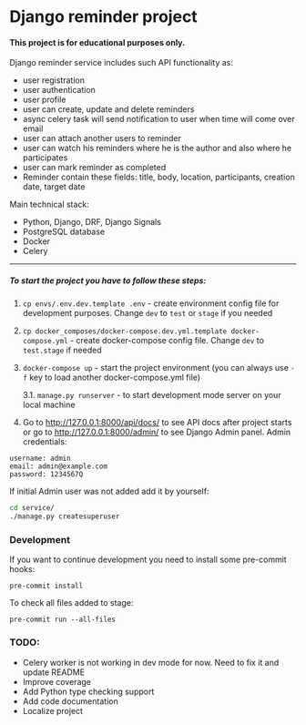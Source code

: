 # Django reminder project

#### This project is for educational purposes only.

Django reminder service includes such API functionality as:
- user registration
- user authentication
- user profile
- user can create, update and delete reminders
- async celery task will send notification to user when time will come over email
- user can attach another users to reminder
- user can watch his reminders where he is the author and also where he participates
- user can mark reminder as completed
- Reminder contain these fields: title, body, location, participants, creation date, target date

Main technical stack:
- Python, Django, DRF, Django Signals
- PostgreSQL database
- Docker
- Celery

---

##### To start the project you have to follow these steps:

1. `cp envs/.env.dev.template .env` - create environment config file for development purposes. Change `dev` to `test` or `stage` if you needed

2. `cp docker_composes/docker-compose.dev.yml.template docker-compose.yml` - create docker-compose config file. Change `dev` to `test.stage` if needed

3. `docker-compose up` - start the project environment (you can always use `-f` key to load another docker-compose.yml file)

    3.1. `manage.py runserver` - to start development mode server on your local machine

4. Go to http://127.0.0.1:8000/api/docs/ to see API docs after project starts or go to http://127.0.0.1:8000/admin/ to see Django Admin panel. Admin credentials: 
```
username: admin
email: admin@example.com
password: 1234567Q
```

If initial Admin user was not added add it by yourself:
```bash
cd service/
./manage.py createsuperuser
```

### Development

If you want to continue development you need to install some pre-commit hooks:

```pre-commit install```

To check all files added to stage:

```pre-commit run --all-files```

### TODO:

- Celery worker is not working in dev mode for now. Need to fix it and update README
- Improve coverage
- Add Python type checking support
- Add code documentation
- Localize project
